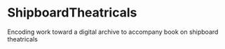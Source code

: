 # ShipboardTheatricals
Encoding work toward a digital archive to accompany book on shipboard theatricals
